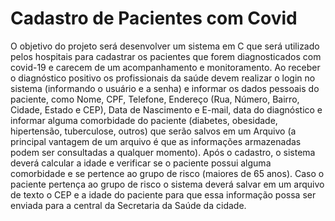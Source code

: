 # Cadastro de Pacientes com Covid 

O objetivo do projeto será desenvolver um sistema em C que será
utilizado pelos hospitais para cadastrar os pacientes que forem diagnosticados com covid-19
e carecem de um acompanhamento e monitoramento. Ao receber o diagnóstico positivo os
profissionais da saúde devem realizar o login no sistema (informando o usuário e a senha) e
informar os dados pessoais do paciente, como Nome, CPF, Telefone, Endereço (Rua, Número,
Bairro, Cidade, Estado e CEP), Data de Nascimento e E-mail, data do diagnóstico e informar
alguma comorbidade do paciente (diabetes, obesidade, hipertensão, tuberculose, outros)
que serão salvos em um Arquivo (a principal vantagem de um arquivo é que as informações
armazenadas podem ser consultadas a qualquer momento).
Após o cadastro, o sistema deverá calcular a idade e verificar se o paciente possui
alguma comorbidade e se pertence ao grupo de risco (maiores de 65 anos). Caso o paciente
pertença ao grupo de risco o sistema deverá salvar em um arquivo de texto o CEP e a idade
do paciente para que essa informação possa ser enviada para a central da Secretaria da
Saúde da cidade.